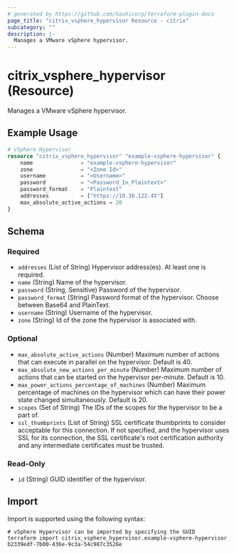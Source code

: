 ```yaml
---
# generated by https://github.com/hashicorp/terraform-plugin-docs
page_title: "citrix_vsphere_hypervisor Resource - citrix"
subcategory: ""
description: |-
  Manages a VMware vSphere hypervisor.
---
```


# citrix_vsphere_hypervisor (Resource)

Manages a VMware vSphere hypervisor.

## Example Usage

```terraform
# vSphere Hypervisor
resource "citrix_vsphere_hypervisor" "example-vsphere-hypervisor" {
    name               = "example-vsphere-hypervisor"
    zone               = "<Zone Id>"
    username           = "<Username>"
    password           = "<Password_In_Plaintext>"
    password_format    = "Plaintext"
    addresses          = ["https://10.36.122.45"]
    max_absolute_active_actions = 20
}
```

<!-- schema generated by tfplugindocs -->
## Schema

### Required

- `addresses` (List of String) Hypervisor address(es). At least one is required.
- `name` (String) Name of the hypervisor.
- `password` (String, Sensitive) Password of the hypervisor.
- `password_format` (String) Password format of the hypervisor. Choose between Base64 and PlainText.
- `username` (String) Username of the hypervisor.
- `zone` (String) Id of the zone the hypervisor is associated with.

### Optional

- `max_absolute_active_actions` (Number) Maximum number of actions that can execute in parallel on the hypervisor. Default is 40.
- `max_absolute_new_actions_per_minute` (Number) Maximum number of actions that can be started on the hypervisor per-minute. Default is 10.
- `max_power_actions_percentage_of_machines` (Number) Maximum percentage of machines on the hypervisor which can have their power state changed simultaneously. Default is 20.
- `scopes` (Set of String) The IDs of the scopes for the hypervisor to be a part of.
- `ssl_thumbprints` (List of String) SSL certificate thumbprints to consider acceptable for this connection.  If not specified, and the hypervisor uses SSL for its connection, the SSL certificate's root certification authority and any intermediate certificates must be trusted.

### Read-Only

- `id` (String) GUID identifier of the hypervisor.

## Import

Import is supported using the following syntax:

```shell
# vSphere Hypervisor can be imported by specifying the GUID
terraform import citrix_vsphere_hypervisor.example-vsphere-hypervisor b2339edf-7b00-436e-9c3a-54c987c3526e
```
